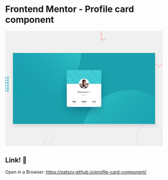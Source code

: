 # Frontend Mentor - Profile card component

![Design preview for the Profile card component coding challenge](./design/desktop-preview.jpg)

## Link! 👋

Open in a Browser: https://patszy.github.io/profile-card-component/